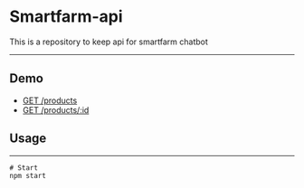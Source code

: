 # Smartfarm-api
This is a repository to keep api for smartfarm chatbot

-------

## Demo
* [GET /products](https://node-api-101.herokuapp.com/products)
* [GET /products/:id](https://node-api-101.herokuapp.com/products/:id)

## Usage

-------
```
# Start
npm start
```
